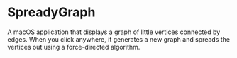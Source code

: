# SpreadyGraph

A macOS application that displays a graph of little vertices connected by edges. When you click anywhere, it generates a new graph and spreads the vertices out using a force-directed algorithm.
